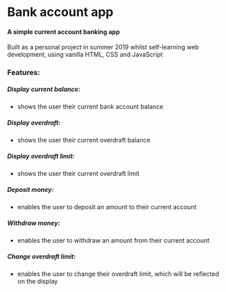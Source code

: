 # Bank account app

#### A simple current account banking app

Built as a personal project in summer 2019 whilst self-learning web development, using vanilla HTML, CSS and JavaScript

### Features:

##### Display current balance:

- shows the user their current bank account balance

##### Display overdraft:

- shows the user their current overdraft balance

##### Display overdraft limit:

- shows the user their current overdraft limit

##### Deposit money:

- enables the user to deposit an amount to their current account

##### Withdraw money:

- enables the user to withdraw an amount from their current account

##### Change overdraft limit:

- enables the user to change their overdraft limit, which will be reflected on the display
